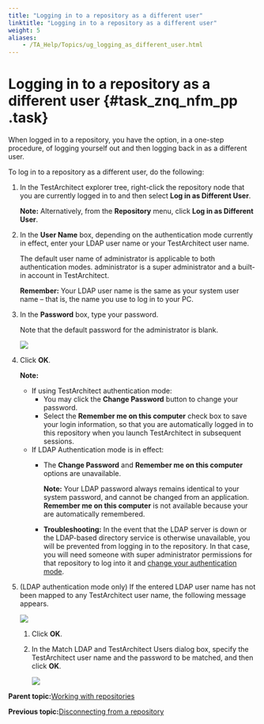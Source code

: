```yaml
--- 
title: "Logging in to a repository as a different user"
linktitle: "Logging in to a repository as a different user"
weight: 5
aliases: 
    - /TA_Help/Topics/ug_logging_as_different_user.html
---
```

# Logging in to a repository as a different user {#task_znq_nfm_pp .task}

When logged in to a repository, you have the option, in a one-step procedure, of logging yourself out and then logging back in as a different user.

To log in to a repository as a different user, do the following:

1.  In the TestArchitect explorer tree, right-click the repository node that you are currently logged in to and then select **Log in as Different User**.

    **Note:** Alternatively, from the **Repository** menu, click **Log in as Different User**.

2.  In the **User Name** box, depending on the authentication mode currently in effect, enter your LDAP user name or your TestArchitect user name.

    The default user name of administrator is applicable to both authentication modes. administrator is a super administrator and a built-in account in TestArchitect.

    **Remember:** Your LDAP user name is the same as your system user name – that is, the name you use to log in to your PC.

3.  In the **Password** box, type your password.

    Note that the default password for the administrator is blank.

    ![](../Images/ug_repo_login.png)

4.  Click **OK**.

    **Note:**

    -   If using TestArchitect authentication mode:
        -   You may click the **Change Password** button to change your password.
        -   Select the **Remember me on this computer** check box to save your login information, so that you are automatically logged in to this repository when you launch TestArchitect in subsequent sessions.
    -   If LDAP Authentication mode is in effect:
        -   The **Change Password** and **Remember me on this computer** options are unavailable.

            **Note:** Your LDAP password always remains identical to your system password, and cannot be changed from an application. **Remember me on this computer** is not available because your are automatically remembered.

        -   **Troubleshooting:** In the event that the LDAP server is down or the LDAP-based directory service is otherwise unavailable, you will be prevented from logging in to the repository. In that case, you will need someone with super administrator permissions for that repository to log into it and [change your authentication mode](../../TA_Administration/Topics/adm_users_setting_authentication_mode.html).
5.  \(LDAP authentication mode only\) If the entered LDAP user name has not been mapped to any TestArchitect user name, the following message appears.

    ![](../Images/LDAP_error.png)

    1.  Click **OK**.

    2.  In the Match LDAP and TestArchitect Users dialog box, specify the TestArchitect user name and the password to be matched, and then click **OK**.

        ![](../Images/Match_LDAP_and_TA_users.png)


**Parent topic:**[Working with repositories](../../TA_Help/Topics/Getting_started_overview_working_with_repositories.html)

**Previous topic:**[Disconnecting from a repository](../../TA_Help/Topics/ug_Repository_disconnecting.html)

